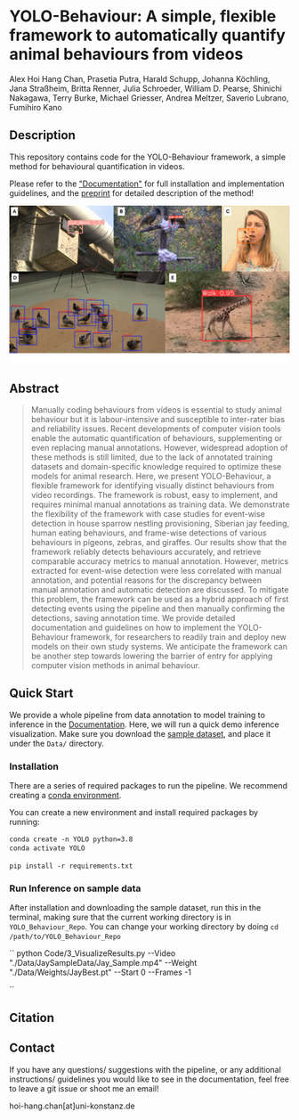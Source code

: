 # YOLO-Behaviour: A simple, flexible framework to automatically quantify animal behaviours from videos
Alex Hoi Hang Chan, Prasetia Putra, Harald Schupp, Johanna Köchling, Jana Straßheim, Britta Renner, Julia Schroeder, William D. Pearse, Shinichi Nakagawa, Terry Burke, Michael Griesser, Andrea Meltzer, Saverio Lubrano, Fumihiro Kano


## Description
This repository contains code for the YOLO-Behaviour framework, a simple method for behavioural quantification in videos.

Please refer to the ["Documentation"](https://alexhang212.github.io/YOLO_Behaviour_Repo/) for full installation and implementation guidelines, and the [preprint]() for detailed description of the method!

![banner](./Images/Banner.png)




## Abstract

> Manually coding behaviours from videos is essential to study animal behaviour but it is labour-intensive and susceptible to inter-rater bias and reliability issues. Recent developments of computer vision tools enable the automatic quantification of behaviours, supplementing or even replacing manual annotations. However, widespread adoption of these methods is still limited, due to the lack of annotated training datasets and domain-specific knowledge required to optimize these models for animal research. Here, we present YOLO-Behaviour, a flexible framework for identifying visually distinct behaviours from video recordings. The framework is robust, easy to implement, and requires minimal manual annotations as training data. We demonstrate the flexibility of the framework with case studies for event-wise detection in house sparrow nestling provisioning, Siberian jay feeding, human eating behaviours, and frame-wise detections of various behaviours in pigeons, zebras, and giraffes. Our results show that the framework reliably detects behaviours accurately, and retrieve comparable accuracy metrics to manual annotation. However, metrics extracted for event-wise detection were less correlated with manual annotation, and potential reasons for the discrepancy between manual annotation and automatic detection are discussed. To mitigate this problem, the framework can be used as a hybrid approach of first detecting events using the pipeline and then manually confirming the detections, saving annotation time. We provide detailed documentation and guidelines on how to implement the YOLO-Behaviour framework, for researchers to readily train and deploy new models on their own study systems. We anticipate the framework can be another step towards lowering the barrier of entry for applying computer vision methods in animal behaviour.


## Quick Start
We provide a whole pipeline from data annotation to model training to inference in the [Documentation](https://alexhang212.github.io/YOLO_Behaviour_Repo/). Here, we will run a quick demo inference visualization. Make sure you download the [sample dataset](), and place it under the `Data/` directory.

### Installation
There are a series of required packages to run the pipeline. We recommend creating a [conda environment](https://www.anaconda.com/). 

You can create a new environment and install required packages by running:
```
conda create -n YOLO python=3.8
conda activate YOLO

pip install -r requirements.txt
```

### Run Inference on sample data
After installation and downloading the sample dataset, run this in the terminal, making sure that the current working directory is in `YOLO_Behaviour_Repo`. You can change your working directory by doing `cd /path/to/YOLO_Behaviour_Repo`

``
python Code/3_VisualizeResults.py --Video "./Data/JaySampleData/Jay_Sample.mp4" --Weight  "./Data/Weights/JayBest.pt" --Start 0 --Frames -1

``

## Citation


## Contact
If you have any questions/ suggestions with the pipeline, or any additional instructions/ guidelines you would like to see in the documentation, feel free to leave a git issue or shoot me an email!

hoi-hang.chan[at]uni-konstanz.de